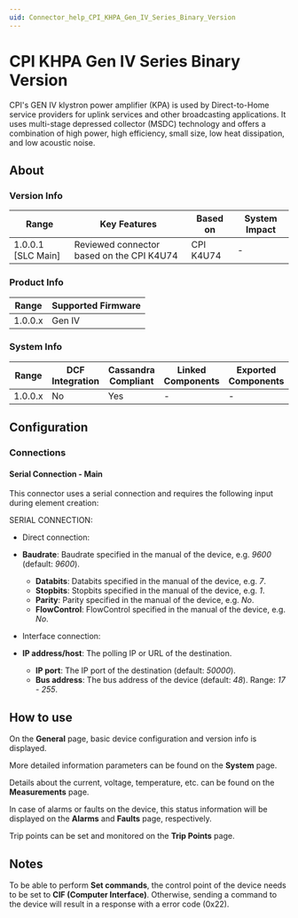 ```yaml
---
uid: Connector_help_CPI_KHPA_Gen_IV_Series_Binary_Version
---
```


# CPI KHPA Gen IV Series Binary Version

CPI's GEN IV klystron power amplifier (KPA) is used by Direct-to-Home service providers for uplink services and other broadcasting applications. It uses multi-stage depressed collector (MSDC) technology and offers a combination of high power, high efficiency, small size, low heat dissipation, and low acoustic noise.

## About

### Version Info

| **Range**            | **Key Features**                          | **Based on** | **System Impact** |
|----------------------|-------------------------------------------|--------------|-------------------|
| 1.0.0.1 \[SLC Main\] | Reviewed connector based on the CPI K4U74 | CPI K4U74    | \-                |

### Product Info

| **Range** | **Supported Firmware** |
|-----------|------------------------|
| 1.0.0.x   | Gen IV                 |

### System Info

| **Range** | **DCF Integration** | **Cassandra Compliant** | **Linked Components** | **Exported Components** |
|-----------|---------------------|-------------------------|-----------------------|-------------------------|
| 1.0.0.x   | No                  | Yes                     | \-                    | \-                      |

## Configuration

### Connections

#### Serial Connection - Main

This connector uses a serial connection and requires the following input during element creation:

SERIAL CONNECTION:

- Direct connection:

- **Baudrate**: Baudrate specified in the manual of the device, e.g. *9600* (default: *9600*).
  - **Databits**: Databits specified in the manual of the device, e.g. *7*.
  - **Stopbits**: Stopbits specified in the manual of the device, e.g. *1*.
  - **Parity**: Parity specified in the manual of the device, e.g. *No*.
  - **FlowControl**: FlowControl specified in the manual of the device, e.g. *No*.

<!-- -->

- Interface connection:

- **IP address/host**: The polling IP or URL of the destination.
  - **IP port**: The IP port of the destination (default: *50000*).
  - **Bus address**: The bus address of the device (default: *48*). Range: *17* - *255*.

## How to use

On the **General** page, basic device configuration and version info is displayed.

More detailed information parameters can be found on the **System** page.

Details about the current, voltage, temperature, etc. can be found on the **Measurements** page.

In case of alarms or faults on the device, this status information will be displayed on the **Alarms** and **Faults** page, respectively.

Trip points can be set and monitored on the **Trip Points** page.

## Notes

To be able to perform **Set commands**, the control point of the device needs to be set to **CIF (Computer Interface)**. Otherwise, sending a command to the device will result in a response with a error code (0x22).
